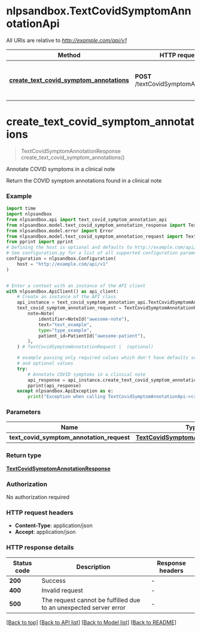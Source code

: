# nlpsandbox.TextCovidSymptomAnnotationApi

All URIs are relative to *http://example.com/api/v1*

Method | HTTP request | Description
------------- | ------------- | -------------
[**create_text_covid_symptom_annotations**](TextCovidSymptomAnnotationApi.md#create_text_covid_symptom_annotations) | **POST** /textCovidSymptomAnnotations | Annotate COVID symptoms in a clinical note


# **create_text_covid_symptom_annotations**
> TextCovidSymptomAnnotationResponse create_text_covid_symptom_annotations()

Annotate COVID symptoms in a clinical note

Return the COVID symptom annotations found in a clinical note

### Example

```python
import time
import nlpsandbox
from nlpsandbox.api import text_covid_symptom_annotation_api
from nlpsandbox.model.text_covid_symptom_annotation_response import TextCovidSymptomAnnotationResponse
from nlpsandbox.model.error import Error
from nlpsandbox.model.text_covid_symptom_annotation_request import TextCovidSymptomAnnotationRequest
from pprint import pprint
# Defining the host is optional and defaults to http://example.com/api/v1
# See configuration.py for a list of all supported configuration parameters.
configuration = nlpsandbox.Configuration(
    host = "http://example.com/api/v1"
)


# Enter a context with an instance of the API client
with nlpsandbox.ApiClient() as api_client:
    # Create an instance of the API class
    api_instance = text_covid_symptom_annotation_api.TextCovidSymptomAnnotationApi(api_client)
    text_covid_symptom_annotation_request = TextCovidSymptomAnnotationRequest(
        note=Note(
            identifier=NoteId("awesome-note"),
            text="text_example",
            type="type_example",
            patient_id=PatientId("awesome-patient"),
        ),
    ) # TextCovidSymptomAnnotationRequest |  (optional)

    # example passing only required values which don't have defaults set
    # and optional values
    try:
        # Annotate COVID symptoms in a clinical note
        api_response = api_instance.create_text_covid_symptom_annotations(text_covid_symptom_annotation_request=text_covid_symptom_annotation_request)
        pprint(api_response)
    except nlpsandbox.ApiException as e:
        print("Exception when calling TextCovidSymptomAnnotationApi->create_text_covid_symptom_annotations: %s\n" % e)
```

### Parameters

Name | Type | Description  | Notes
------------- | ------------- | ------------- | -------------
 **text_covid_symptom_annotation_request** | [**TextCovidSymptomAnnotationRequest**](TextCovidSymptomAnnotationRequest.md)|  | [optional]

### Return type

[**TextCovidSymptomAnnotationResponse**](TextCovidSymptomAnnotationResponse.md)

### Authorization

No authorization required

### HTTP request headers

 - **Content-Type**: application/json
 - **Accept**: application/json

### HTTP response details
| Status code | Description | Response headers |
|-------------|-------------|------------------|
**200** | Success |  -  |
**400** | Invalid request |  -  |
**500** | The request cannot be fulfilled due to an unexpected server error |  -  |

[[Back to top]](#) [[Back to API list]](../README.md#documentation-for-api-endpoints) [[Back to Model list]](../README.md#documentation-for-models) [[Back to README]](../README.md)

